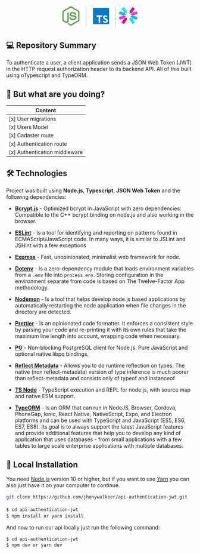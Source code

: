<h1 align="center">
    <img width="40%"  alt="API Authentication JWT" src="./readme/assets/images/repo-icon-apijwt.svg" />
</h1>

## 💻 Repository Summary

To authenticate a user, a client application sends a JSON Web Token (JWT) in the HTTP request authorization header to its backend API. All of this built using oTypescript and TypeORM.

## 🚩 But what are you doing?

| Content                                                              |
| -------------------------------------------------------------------- |
| [x] User migrations           |
| [x] Users Model               |
| [x] Cadaster route            |
| [x] Authentication route      |
| [x] Authentication middleware |

## 🛠 Technologies

Project was built using **Node.js**, **Typescript**, **JSON Web Token** and the following dependencies:

- **[Bcrypt.js](https://www.npmjs.com/package/bcryptjs)** - Optimized bcrypt in JavaScript with zero dependencies. Compatible to the C++ bcrypt binding on node.js and also working in the browser.

- **[ESLint](https://www.npmjs.com/package/eslint)** - Is a tool for identifying and reporting on patterns found in ECMAScript/JavaScript code. In many ways, it is similar to JSLint and JSHint with a few exceptions

- **[Express](https://www.npmjs.com/package/express)** - Fast, unopinionated, minimalist web framework for node.

- **[Dotenv](https://www.npmjs.com/package/dotenv)** - Is a zero-dependency module that loads environment variables from a `.env` file into `process.env`. Storing configuration in the environment separate from code is based on The Twelve-Factor App methodology.

- **[Nodemon](https://www.npmjs.com/package/nodemon)** - Is a tool that helps develop node.js based applications by automatically restarting the node application when file changes in the directory are detected.

- **[Prettier](https://www.npmjs.com/package/prettier)** - Is an opinionated code formatter. It enforces a consistent style by parsing your code and re-printing it with its own rules that take the maximum line length into account, wrapping code when necessary.

- **[PG](https://www.npmjs.com/package/pg)** - Non-blocking PostgreSQL client for Node.js. Pure JavaScript and optional native libpq bindings.

- **[Reflect Metadata](https://www.npmjs.com/package/reflect-metadata)** - Allows you to do runtime reflection on types. The native (non reflect-metadata) version of type inference is much poorer than reflect-metadata and consists only of typeof and instanceof

- **[TS Node](https://www.npmjs.com/package/ts-node)** - TypeScript execution and REPL for node.js, with source map and native ESM support.

- **[TypeORM](https://www.npmjs.com/package/typeorm)** - Is an ORM that can run in NodeJS, Browser, Cordova, PhoneGap, Ionic, React Native, NativeScript, Expo, and Electron platforms and can be used with TypeScript and JavaScript (ES5, ES6, ES7, ES8). Its goal is to always support the latest JavaScript features and provide additional features that help you to develop any kind of application that uses databases - from small applications with a few tables to large scale enterprise applications with multiple databases.

## 🔨 Local Installation

You need [Node.js](https://nodejs.org) version 10 or higher, but if you want to use [Yarn](https://yarnpkg.com/) you can also just have it on your computer to continue.

```bash
git clone https://github.com/jhonywalkeer/api-authentication-jwt.git

$ cd api-authentication-jwt
$ npm install or yarn install
```

And now to run our api locally just run the following command:

```bash
$ cd api-authentication-jwt
$ npm dev or yarn dev
```
